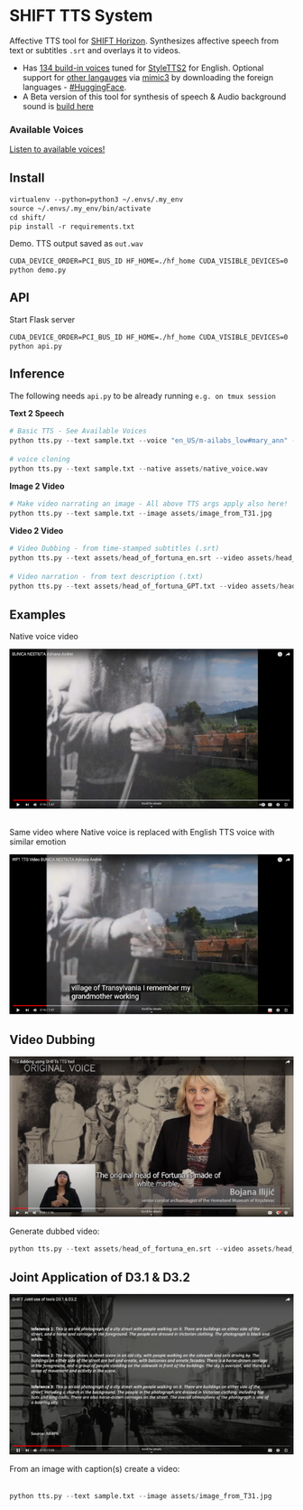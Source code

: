 # SHIFT TTS System

Affective TTS tool for [SHIFT Horizon](https://shift-europe.eu/). Synthesizes affective speech from text or subtitles `.srt` and overlays it to videos.
  - Has [134 build-in voices](https://audeering.github.io/shift/) tuned for [StyleTTS2](https://github.com/yl4579/StyleTTS2) for English. Optional support for [other langauges](https://github.com/MycroftAI/mimic3-voices) via [mimic3](https://pypi.org/project/mycroft-mimic3-tts/) by downloading the foreign languages - [#HuggingFace](https://huggingface.co/mukowaty/mimic3-voices/tree/main/voices).
  - A Beta version of this tool for synthesis of speech & Audio background sound is [build here](https://huggingface.co/dkounadis/artificial-styletts2)

### Available Voices

<a href="https://audeering.github.io/shift/">Listen to available voices!</a>

## Install

```
virtualenv --python=python3 ~/.envs/.my_env
source ~/.envs/.my_env/bin/activate
cd shift/
pip install -r requirements.txt
```

Demo. TTS output saved as `out.wav`

```
CUDA_DEVICE_ORDER=PCI_BUS_ID HF_HOME=./hf_home CUDA_VISIBLE_DEVICES=0 python demo.py
```

## API

Start Flask server

```
CUDA_DEVICE_ORDER=PCI_BUS_ID HF_HOME=./hf_home CUDA_VISIBLE_DEVICES=0 python api.py
```

## Inference

The following needs `api.py` to be already running `e.g. on tmux session`

**Text 2 Speech**

```python
# Basic TTS - See Available Voices
python tts.py --text sample.txt --voice "en_US/m-ailabs_low#mary_ann" --affective

# voice cloning
python tts.py --text sample.txt --native assets/native_voice.wav
```

**Image 2 Video**

```python
# Make video narrating an image - All above TTS args apply also here!
python tts.py --text sample.txt --image assets/image_from_T31.jpg
```

**Video 2 Video**

```python
# Video Dubbing - from time-stamped subtitles (.srt)
python tts.py --text assets/head_of_fortuna_en.srt --video assets/head_of_fortuna.mp4

# Video narration - from text description (.txt)
python tts.py --text assets/head_of_fortuna_GPT.txt --video assets/head_of_fortuna.mp4
```

## Examples

Native voice video

[![Native voice ANBPR video](assets/native_video_thumb.png)](https://www.youtube.com/watch?v=tmo2UbKYAqc)

##

Same video where Native voice is replaced with English TTS voice with similar emotion


[![Same video w. Native voice replaced with English TTS](assets/tts_video_thumb.png)](https://www.youtube.com/watch?v=geI1Vqn4QpY)


## Video Dubbing

[![Review demo SHIFT](assets/review_demo_thumb.png)](https://www.youtube.com/watch?v=bpt7rOBENcQ)

Generate dubbed video:


```python
python tts.py --text assets/head_of_fortuna_en.srt --video assets/head_of_fortuna.mp4

```


## Joint Application of D3.1 & D3.2

[![Captions To Video](assets/caption_to_video_thumb.png)](https://youtu.be/wWC8DpOKVvQ)

From an image with caption(s) create a video:

```python

python tts.py --text sample.txt --image assets/image_from_T31.jpg
```
